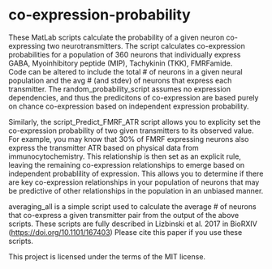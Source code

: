 # co-expression-probability

These MatLab scripts calculate the probability of a given neuron co-expressing two neurotransmitters. The script calculates co-expression probabilities for a 
population of 360 neurons that individually express GABA, Myoinhibitory peptide (MIP), Tachykinin (TKK), FMRFamide.  
Code can be altered to include the total # of neurons in a given neural population and the avg # (and stdev) of neurons that express each transmitter. 
The random_probability_script assumes no expression dependencies, and thus the predicitons of co-expression are based purely on chance co-expression based 
on independent expression probability. 

Similarly, the script_Predict_FMRF_ATR script allows you to explicity set the co-expression probability of two given transmitters to its observed value. 
For example, you may know that 30% of FMRF expressing neurons also express the transmitter ATR based on physical data from immunocytochemistry. This relationship is then set as an explicit rule, 
leaving the remaining co-expression relationships to emerge based on independent probablility of expression. This allows you to determine if there are key co-expression relationships
in your population of neurons that may be predictive of other relationships in the population in an unbiased manner. 

averaging_all is a simple script used to calculate the average # of neurons that co-express a given transmitter pair from the output of the above scripts. 
These scripts are fully described in Lizbinski et al. 2017 in BioRXIV (https://doi.org/10.1101/167403)
Please cite this paper if you use these scripts.

This project is licensed under the terms of the MIT license.
